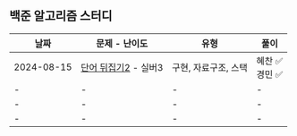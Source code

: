 ## 백준 알고리즘 스터디

| 날짜   | 문제 - 난이도 | 유형 | 풀이 |
| ------ | -------------------------------- | --- | --- |
| 2024-08-15 | [단어 뒤집기2](https://www.acmicpc.net/problem/17413) - 실버3 | 구현, 자료구조, 스택 | 혜찬 ✅<br /> 경민 ✅ |
| - | - | - | - |
| - | - | - | - |
| - | - | - | - |


